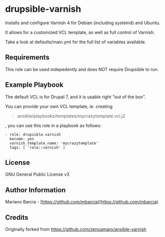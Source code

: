 drupsible-varnish
=================

Installs and configure Varnish 4 for Debian (including systemd) and Ubuntu.

It allows for a customized VCL template, as well as full control of Varnish.

Take a look at defaults/main.yml for the full list of variables available.

Requirements
------------

This role can be used indepedently and does NOT require Drupsible to run.

Example Playbook
----------------

The default VCL is for Drupal 7, and it is usable right "out of the box".

You can provide your own VCL template, ie. creating 
> ansible/playbooks/templates/mycrazytemplate.vcl.j2

, you can use this role in a playbook as follows:

```
- role: drupsible.varnish
  become: yes
  varnish_template_name: 'mycrazytemplate'
  tags: [ 'role::varnish' ]
```

License
-------

GNU General Public License v3

Author Information
------------------

Mariano Barcia - [https://github.com/mbarcia](https://github.com/mbarcia)

Credits
-------

Originally forked from https://github.com/zenoamaro/ansible-varnish
